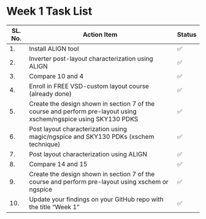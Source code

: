 # Week 1 Task List 
| SL. No.   |Action Item|Status| 
|----------|-------|-----------------------|
|1.|Install ALIGN tool|✅|
|2.|Inverter post-layout characterization using ALIGN|✅|
|3.|Compare 10 and 4|✅|
|4.|Enroll in FREE VSD-custom layout course (already done)|✅|
|5.|Create the design shown in section 7 of the course and perform pre-layout using xschem/ngspice using SKY130 PDKS|✅|
|6.|Post layout characterization using magic/ngspice and SKY130 PDKs (xschem technique)|✅|
|7.|Post layout characterization using ALIGN |✅ |
|8.|Compare 14 and 15 |✅|
|9.|Create the design shown in section 7 of the course and perform pre-layout using xschem or ngspice|✅|
|10.|Update your findings on your GitHub repo with the title “Week 1”|✅|